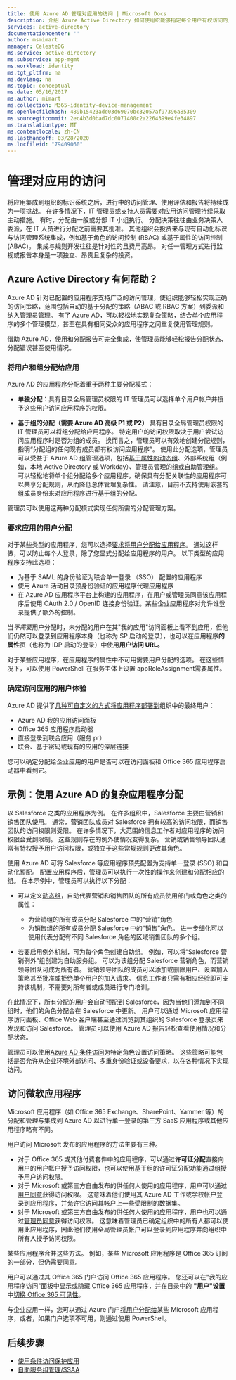 ```yaml
---
title: 使用 Azure AD 管理对应用的访问 | Microsoft Docs
description: 介绍 Azure Active Directory 如何使组织能够指定每个用户有权访问的应用。
services: active-directory
documentationcenter: ''
author: msmimart
manager: CelesteDG
ms.service: active-directory
ms.subservice: app-mgmt
ms.workload: identity
ms.tgt_pltfrm: na
ms.devlang: na
ms.topic: conceptual
ms.date: 05/16/2017
ms.author: mimart
ms.collection: M365-identity-device-management
ms.openlocfilehash: 489b15423add03d69070bc32057af97396a85309
ms.sourcegitcommit: 2ec4b3d0bad7dc0071400c2a2264399e4fe34897
ms.translationtype: MT
ms.contentlocale: zh-CN
ms.lasthandoff: 03/28/2020
ms.locfileid: "79409060"
---
```

# <a name="managing-access-to-apps"></a>管理对应用的访问

将应用集成到组织的标识系统之后，进行中的访问管理、使用评估和报告将持续成为一项挑战。 在许多情况下，IT 管理员或支持人员需要对应用访问管理持续采取主动措施。 有时，分配由一般或分部 IT 小组执行。 分配决策往往由业务决策人委派，在 IT 人员进行分配之前需要其批准。  其他组织会投资来与现有自动化标识与访问管理系统集成，例如基于角色的访问控制 (RBAC) 或基于属性的访问控制 (ABAC)。 集成与规则开发往往是针对性的且费用高昂。 对任一管理方式进行监视或报告本身是一项独立、昂贵且复杂的投资。

## <a name="how-does-azure-active-directory-help"></a>Azure Active Directory 有何帮助？

Azure AD 针对已配置的应用程序支持广泛的访问管理，使组织能够轻松实现正确的访问策略，范围包括自动的基于分配的策略（ABAC 或 RBAC 方案）到委派和纳入管理员管理。 有了 Azure AD，可以轻松地实现复杂策略，结合单个应用程序的多个管理模型，甚至在具有相同受众的应用程序之间重复使用管理规则。

借助 Azure AD，使用和分配报告可完全集成，使管理员能够轻松报告分配状态、分配错误甚至使用情况。

### <a name="assigning-users-and-groups-to-an-app"></a>将用户和组分配给应用

Azure AD 的应用程序分配着重于两种主要分配模式：

* **单独分配**：具有目录全局管理员权限的 IT 管理员可以选择单个用户帐户并授予这些用户访问应用程序的权限。

* **基于组的分配（需要 Azure AD 高级 P1 或 P2）** 具有目录全局管理员权限的 IT 管理员可以将组分配给应用程序。 特定用户的访问权限取决于用户尝试访问应用程序时是否为组的成员。 换而言之，管理员可以有效地创建分配规则，指明“分配组的任何现有成员都有权访问应用程序”。 使用此分配选项，管理员可以受益于 Azure AD 组管理选项，包括[基于属性的动态组](../fundamentals/active-directory-groups-create-azure-portal.md)、外部系统组（例如，本地 Active Directory 或 Workday）、管理员管理的组或自助管理组。 可以轻松地将单个组分配给多个应用程序，确保具有分配关联性的应用程序可以共享分配规则，从而降低总体管理复杂性。 请注意，目前不支持使用嵌套的组成员身份来对应用程序进行基于组的分配。

管理员可以使用这两种分配模式实现任何所需的分配管理方案。

### <a name="requiring-user-assignment-for-an-app"></a>要求应用的用户分配

对于某些类型的应用程序，您可以选择[要求将用户分配给应用程序](assign-user-or-group-access-portal.md#configure-an-application-to-require-user-assignment)。 通过这样做，可以防止每个人登录，除了您显式分配给应用程序的用户。 以下类型的应用程序支持此选项：

* 为基于 SAML 的身份验证为联合单一登录 （SSO） 配置的应用程序
* 使用 Azure 活动目录预身份验证的应用程序代理应用程序
* 在 Azure AD 应用程序平台上构建的应用程序，在用户或管理员同意该应用程序后使用 OAuth 2.0 / OpenID 连接身份验证。某些企业应用程序对允许谁登录提供了额外的控制。

当*不需要*用户分配时，未分配的用户在其"我的应用"访问面板上看不到应用，但他们仍然可以登录到应用程序本身（也称为 SP 启动的登录），也可以在应用程序**的属性**页（也称为 IDP 启动的登录）中使用**用户访问 URL。**

对于某些应用程序，在应用程序的属性中不可用需要用户分配的选项。 在这些情况下，可以使用 PowerShell 在服务主体上设置 appRoleAssignment需要属性。

### <a name="determining-the-user-experience-for-accessing-apps"></a>确定访问应用的用户体验

Azure AD 提供了[几种可自定义的方式将应用程序部署到](end-user-experiences.md)组织中的最终用户：

* Azure AD 我的应用访问面板
* Office 365 应用程序启动器
* 直接登录到联合应用（服务 pr）
* 联合、基于密码或现有的应用的深层链接

您可以确定分配给企业应用的用户是否可以在访问面板和 Office 365 应用程序启动器中看到它。

## <a name="example-complex-application-assignment-with-azure-ad"></a>示例：使用 Azure AD 的复杂应用程序分配
以 Salesforce 之类的应用程序为例。 在许多组织中，Salesforce 主要由营销和销售团队使用。 通常，营销团队成员对 Salesforce 拥有较高的访问权限，而销售团队的访问权限则受限。 在许多情况下，大范围的信息工作者对应用程序的访问权限会受到限制。 这些规则存在的例外使情况变得复杂。 营销或销售领导团队通常有特权授予用户访问权限，或独立于这些常规规则更改其角色。

使用 Azure AD 可将 Salesforce 等应用程序预先配置为支持单一登录 (SSO) 和自动化预配。 配置应用程序后，管理员可以执行一次性的操作来创建和分配相应的组。 在本示例中，管理员可以执行以下分配：

* 可以定义[动态组](../fundamentals/active-directory-groups-create-azure-portal.md)，自动代表营销和销售团队的所有成员使用部门或角色之类的属性：
  
  * 为营销组的所有成员分配 Salesforce 中的“营销”角色
  * 为销售组的所有成员分配 Salesforce 中的“销售”角色。 进一步细化可以使用代表分配有不同 Salesforce 角色的区域销售团队的多个组。

* 若要启用例外机制，可为每个角色创建自助组。 例如，可以将“Salesforce 营销例外”组创建为自助服务组。 可以为该组分配 Salesforce 营销角色，而营销领导团队可成为所有者。 营销领导团队的成员可以添加或删除用户、设置加入策略甚至批准或拒绝单个用户的加入请求。 信息工作者只需有相应经验即可支持该机制，不需要对所有者或成员进行专门培训。

在此情况下，所有分配的用户会自动预配到 Salesforce，因为当他们添加到不同组时，他们的角色分配会在 Salesforce 中更新。 用户可以通过 Microsoft 应用程序访问面板、Office Web 客户端甚至通过浏览到其组织的 Salesforce 登录页来发现和访问 Salesforce。 管理员可以使用 Azure AD 报告轻松查看使用情况和分配状态。

管理员可以使用[Azure AD 条件访问](../active-directory-conditional-access-azure-portal.md)为特定角色设置访问策略。 这些策略可能包括是否允许从企业环境外部访问、多重身份验证或设备要求，以在各种情况下实现访问。

## <a name="access-to-microsoft-applications"></a>访问微软应用程序

Microsoft 应用程序（如 Office 365 Exchange、SharePoint、Yammer 等）的分配和管理与集成到 Azure AD 以进行单一登录的第三方 SaaS 应用程序或其他应用程序略有不同。

用户访问 Microsoft 发布的应用程序的方法主要有三种。

- 对于 Office 365 或其他付费套件中的应用程序，可以通过**许可证分配**直接向用户的用户帐户授予访问权限，也可以使用基于组的许可证分配功能通过组授予用户访问权限。
- 对于 Microsoft 或第三方自由发布的供任何人使用的应用程序，用户可以通过[用户同意](configure-user-consent.md)获得访问权限。 这意味着他们使用其 Azure AD 工作或学校帐户登录到应用程序，并允许它访问其帐户上一些受限制的数据集。
- 对于 Microsoft 或第三方自由发布的供任何人使用的应用程序，用户也可以通过[管理员同意](manage-consent-requests.md)获得访问权限。 这意味着管理员已确定组织中的所有人都可以使用此应用程序，因此他们使用全局管理员帐户可以登录到应用程序并向组织中所有人授予访问权限。

某些应用程序合并这些方法。 例如，某些 Microsoft 应用程序是 Office 365 订阅的一部分，但仍需要同意。

用户可以通过其 Office 365 门户访问 Office 365 应用程序。 您还可以在"我的应用程序访问"面板中显示或隐藏 Office 365 应用程序，并在目录中的 **"用户"设置**中[切换 Office 365 可见性](hide-application-from-user-portal.md)。 

与企业应用一样，您可以通过 Azure 门户[将用户分配给](assign-user-or-group-access-portal.md)某些 Microsoft 应用程序，或者，如果门户选项不可用，则通过使用 PowerShell。

## <a name="next-steps"></a>后续步骤
* [使用条件访问保护应用](../active-directory-conditional-access-azure-portal.md)
* [自助服务组管理/SSAA](../users-groups-roles/groups-self-service-management.md)
